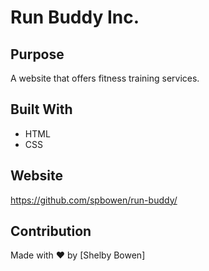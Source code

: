 # Run Buddy Inc.

## Purpose
A website that offers fitness training services.

## Built With
* HTML
* CSS

## Website
https://github.com/spbowen/run-buddy/

## Contribution
Made with ❤️ by [Shelby Bowen]
